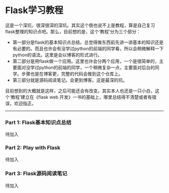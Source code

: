 # Flask学习教程

这是一个深坑，很深很深的深坑。其实这个倒也说不上是教程，算是自己复习flask整理的知识点吧。那么，目前想的是，这个‘教程’分为三个部分：

* 第一部分是flask的基本知识点总结。总觉得做东西前先讲一讲基本的知识还是有必要的。而且也许会有没学过python的前端的同学看，所以会稍微解释一下python的语法。这里是会以博客的形式进行。
* 第二部分是用flask做一个应用。这里也许会分两个应用，一个是很简单的，主要面对没学过python的前端的同学，一个稍微复杂一点，主要面对后台的同学。步骤也是在博客更，完整的代码会推到这个仓库上。
* 第三部分就是源码阅读笔记。会更到博客。这是最深的坑。


目前想到的大概就是这样，之后可能还会有改变。其实本人也还是一只小白，这个‘教程’建立在《flask web 开发》一书的基础上，哪里总结得不清楚或者有错误，欢迎指正。

***

### Part 1: Flask基本知识点总结

待加入

### Part 2: Play with Flask

待加入

### Part 3: Flask源码阅读笔记

待加入
